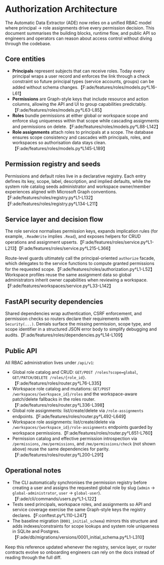 # Authorization Architecture

The Automatic Data Extractor (ADE) now relies on a unified RBAC model where
principal → role assignments drive every permission decision. This document
summarises the building blocks, runtime flow, and public API so engineers and
operators can reason about access control without diving through the codebase.

## Core entities

- **Principals** represent subjects that can receive roles. Today every
  principal wraps a user record and enforces the link through a check constraint
  so future principal types (service accounts, groups) can be added without
  schema changes.【F:ade/features/roles/models.py†L16-L61】
- **Permissions** are Graph-style keys that include resource and action columns,
  allowing the API and UI to group capabilities predictably.【F:ade/features/roles/models.py†L63-L85】
- **Roles** bundle permissions at either global or workspace scope and enforce
  slug uniqueness within that scope while cascading assignments and permissions
  on delete.【F:ade/features/roles/models.py†L88-L142】
- **Role assignments** attach roles to principals at a scope. The database
  ensures scope consistency and cascades with principals, roles, and workspaces
  so authorisation data stays clean.【F:ade/features/roles/models.py†L145-L189】

## Permission registry and seeds

Permissions and default roles live in a declarative registry. Each entry defines
its key, scope, label, description, and implied defaults, while the system role
catalog seeds administrator and workspace owner/member experiences aligned with
Microsoft Graph conventions.【F:ade/features/roles/registry.py†L1-L132】【F:ade/features/roles/registry.py†L134-L211】

## Service layer and decision flow

The role service normalises permission keys, expands implication rules (for
example, `.ReadWrite` implies `.Read`), and exposes helpers for CRUD operations
and assignment upserts.【F:ade/features/roles/service.py†L1-L213】【F:ade/features/roles/service.py†L215-L366】

Route-level guards ultimately call the principal-oriented `authorize` facade,
which delegates to the service functions to compute granted permissions for the
requested scope.【F:ade/features/roles/authorization.py†L1-L52】 Workspace
profiles reuse the same assignment data so global administrators inherit owner
capabilities when reviewing a workspace.【F:ade/features/workspaces/service.py†L33-L142】

## FastAPI security dependencies

Shared dependencies wrap authentication, CSRF enforcement, and permission checks
so routers declare their requirements with `Security(...)`. Denials surface the
missing permission, scope type, and scope identifier in a structured JSON error
body to simplify debugging and audits.【F:ade/features/roles/dependencies.py†L14-L109】

## Public API

All RBAC administration lives under `/api/v1`:

- Global role catalog and CRUD: `GET/POST /roles?scope=global`, `GET/PATCH/DELETE
  /roles/{role_id}`.【F:ade/features/roles/router.py†L76-L335】
- Workspace role catalog and mutations: `GET/POST /workspaces/{workspace_id}/roles`
  and the workspace-aware patch/delete fallbacks in the roles router.【F:ade/features/roles/router.py†L336-L398】
- Global role assignments: list/create/delete via
  `/role-assignments` endpoints.【F:ade/features/roles/router.py†L492-L649】
- Workspace role assignments: list/create/delete via
  `/workspaces/{workspace_id}/role-assignments` endpoints guarded by workspace
  permissions.【F:ade/features/roles/router.py†L651-L760】
- Permission catalog and effective permission introspection via
  `/permissions`, `/me/permissions`, and `/me/permissions/check` (not shown
  above) reuse the same dependencies for parity.【F:ade/features/roles/router.py†L200-L291】

## Operational notes

- The CLI automatically synchronises the permission registry before creating a
  user and assigns the requested global role by slug (`admin` →
  `global-administrator`, `user` → `global-user`).【F:ade/cli/commands/users.py†L1-L122】
- Tests seed principals, workspace roles, and assignments so API and service
  coverage exercise the same Graph-style keys the registry declares.【F:conftest.py†L110-L247】
- The baseline migration (`0001_initial_schema`) mirrors this structure and adds
  indexes/constraints for scope lookups and system role uniqueness in SQLite and
  Postgres.【F:ade/db/migrations/versions/0001_initial_schema.py†L1-L310】

Keep this reference updated whenever the registry, service layer, or router
contracts evolve so onboarding engineers can rely on the docs instead of reading
through the full diff.
